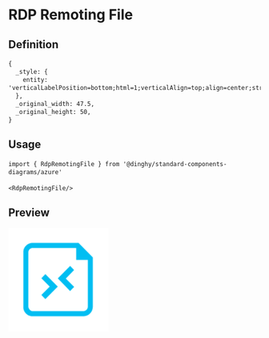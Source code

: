 # RDP Remoting File

## Definition

```
{
  _style: { 
    entity: 'verticalLabelPosition=bottom;html=1;verticalAlign=top;align=center;strokeColor=none;fillColor=#00BEF2;shape=mxgraph.azure.rdp_remoting_file;pointerEvents=1;',
  },
  _original_width: 47.5,
  _original_height: 50,
}
```

## Usage

```
import { RdpRemotingFile } from '@dinghy/standard-components-diagrams/azure'

<RdpRemotingFile/>
```

## Preview

<img src="./rdp-remoting-file.png" width="200"/>
